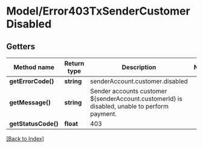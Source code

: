 # Model/Error403TxSenderCustomerDisabled

## Getters

Method name | Return type | Description | Notes
------------ | ------------- | ------------- | -------------
**getErrorCode()** | **string** | senderAccount.customer.disabled |
**getMessage()** | **string** | Sender accounts customer ${senderAccount.customerId} is disabled, unable to perform payment. |
**getStatusCode()** | **float** | 403 |

[[Back to Index]](../index.md)
